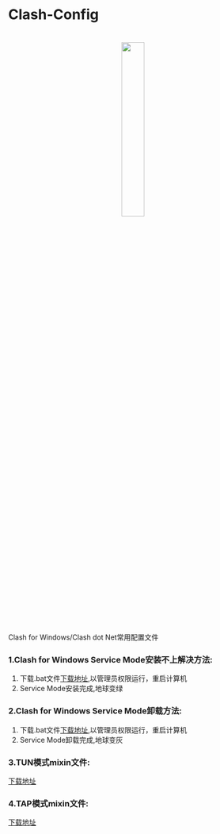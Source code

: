 # Clash-Config

<h1 align="center">
  <img src="https://github.com/HXHGTS/Clash-Config/blob/main/logo_64.png?raw=true" width="30%" height="30%">
</h1>

Clash for Windows/Clash dot Net常用配置文件

### 1.Clash for Windows Service Mode安装不上解决方法:

1. 下载.bat文件[下载地址](https://raw.githubusercontent.com/HXHGTS/Clash-Config/main/service_install.bat),以管理员权限运行，重启计算机
2. Service Mode安装完成,地球变绿

### 2.Clash for Windows Service Mode卸载方法:

1. 下载.bat文件[下载地址](https://raw.githubusercontent.com/HXHGTS/Clash-Config/main/service_install.bat),以管理员权限运行，重启计算机
2. Service Mode卸载完成,地球变灰

### 3.TUN模式mixin文件:

[下载地址](https://raw.githubusercontent.com/HXHGTS/Clash-Config/main/TUN_config.txt)

### 4.TAP模式mixin文件:

[下载地址](https://raw.githubusercontent.com/HXHGTS/Clash-Config/main/TAP_config.txt)

